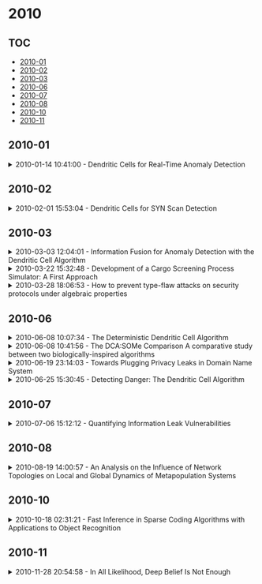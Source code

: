 # 2010

## TOC

- [2010-01](#2010-01)
- [2010-02](#2010-02)
- [2010-03](#2010-03)
- [2010-06](#2010-06)
- [2010-07](#2010-07)
- [2010-08](#2010-08)
- [2010-10](#2010-10)
- [2010-11](#2010-11)

## 2010-01

<details>

<summary>2010-01-14 10:41:00 - Dendritic Cells for Real-Time Anomaly Detection</summary>

- *Julie Greensmith, Uwe Aickelin*

- `1001.2405v1` - [abs](http://arxiv.org/abs/1001.2405v1) - [pdf](http://arxiv.org/pdf/1001.2405v1)

> Dendritic Cells (DCs) are innate immune system cells which have the power to activate or suppress the immune system. The behaviour of human of human DCs is abstracted to form an algorithm suitable for anomaly detection. We test this algorithm on the real-time problem of port scan detection. Our results show a significant difference in artificial DC behaviour for an outgoing portscan when compared to behaviour for normal processes.

</details>


## 2010-02

<details>

<summary>2010-02-01 15:53:04 - Dendritic Cells for SYN Scan Detection</summary>

- *Julie Greensmith, Uwe Aickelin*

- `1002.0276v1` - [abs](http://arxiv.org/abs/1002.0276v1) - [pdf](http://arxiv.org/pdf/1002.0276v1)

> Artificial immune systems have previously been applied to the problem of intrusion detection. The aim of this research is to develop an intrusion detection system based on the function of Dendritic Cells (DCs). DCs are antigen presenting cells and key to activation of the human immune system, behaviour which has been abstracted to form the Dendritic Cell Algorithm (DCA). In algorithmic terms, individual DCs perform multi-sensor data fusion, asynchronously correlating the the fused data signals with a secondary data stream. Aggregate output of a population of cells, is analysed and forms the basis of an anomaly detection system. In this paper the DCA is applied to the detection of outgoing port scans using TCP SYN packets. Results show that detection can be achieved with the DCA, yet some false positives can be encountered when simultaneously scanning and using other network services. Suggestions are made for using adaptive signals to alleviate this uncovered problem.

</details>


## 2010-03

<details>

<summary>2010-03-03 12:04:01 - Information Fusion for Anomaly Detection with the Dendritic Cell Algorithm</summary>

- *Julie Greensmith, Uwe Aickelin, Gianni Tedesco*

- `1003.0789v1` - [abs](http://arxiv.org/abs/1003.0789v1) - [pdf](http://arxiv.org/pdf/1003.0789v1)

> Dendritic cells are antigen presenting cells that provide a vital link between the innate and adaptive immune system, providing the initial detection of pathogenic invaders. Research into this family of cells has revealed that they perform information fusion which directs immune responses. We have derived a Dendritic Cell Algorithm based on the functionality of these cells, by modelling the biological signals and differentiation pathways to build a control mechanism for an artificial immune system. We present algorithmic details in addition to experimental results, when the algorithm was applied to anomaly detection for the detection of port scans. The results show the Dendritic Cell Algorithm is sucessful at detecting port scans.

</details>

<details>

<summary>2010-03-22 15:32:48 - Development of a Cargo Screening Process Simulator: A First Approach</summary>

- *Peer-Olaf Siebers, Galina Sherman, Uwe Aickelin*

- `1003.4196v1` - [abs](http://arxiv.org/abs/1003.4196v1) - [pdf](http://arxiv.org/pdf/1003.4196v1)

> The efficiency of current cargo screening processes at sea and air ports is largely unknown as few benchmarks exists against which they could be measured. Some manufacturers provide benchmarks for individual sensors but we found no benchmarks that take a holistic view of the overall screening procedures and no benchmarks that take operator variability into account. Just adding up resources and manpower used is not an effective way for assessing systems where human decision-making and operator compliance to rules play a vital role. Our aim is to develop a decision support tool (cargo-screening system simulator) that will map the right technology and manpower to the right commodity-threat combination in order to maximise detection rates. In this paper we present our ideas for developing such a system and highlight the research challenges we have identified. Then we introduce our first case study and report on the progress we have made so far.

</details>

<details>

<summary>2010-03-28 18:06:53 - How to prevent type-flaw attacks on security protocols under algebraic properties</summary>

- *Sreekanth Malladi, Pascal Lafourcade*

- `1003.5385v1` - [abs](http://arxiv.org/abs/1003.5385v1) - [pdf](http://arxiv.org/pdf/1003.5385v1)

> Type-flaw attacks upon security protocols wherein agents are led to misinterpret message types have been reported frequently in the literature. Preventing them is crucial for protocol security and verification. Heather et al. proved that tagging every message field with it's type prevents all type-flaw attacks under a free message algebra and perfect encryption system. In this paper, we prove that type-flaw attacks can be prevented with the same technique even under the ACUN algebraic properties of XOR which is commonly used in "real-world" protocols such as SSL 3.0. Our proof method is general and can be easily extended to other monoidal operators that possess properties such as Inverse and Idempotence as well. We also discuss how tagging could be used to prevent type-flaw attacks under other properties such as associativity of pairing, commutative encryption, prefix property and homomorphic encryption.

</details>


## 2010-06

<details>

<summary>2010-06-08 10:07:34 - The Deterministic Dendritic Cell Algorithm</summary>

- *Julie Greensmith, Uwe Aickelin*

- `1006.1512v1` - [abs](http://arxiv.org/abs/1006.1512v1) - [pdf](http://arxiv.org/pdf/1006.1512v1)

> The Dendritic Cell Algorithm is an immune-inspired algorithm orig- inally based on the function of natural dendritic cells. The original instantiation of the algorithm is a highly stochastic algorithm. While the performance of the algorithm is good when applied to large real-time datasets, it is difficult to anal- yse due to the number of random-based elements. In this paper a deterministic version of the algorithm is proposed, implemented and tested using a port scan dataset to provide a controllable system. This version consists of a controllable amount of parameters, which are experimented with in this paper. In addition the effects are examined of the use of time windows and variation on the number of cells, both which are shown to influence the algorithm. Finally a novel metric for the assessment of the algorithms output is introduced and proves to be a more sensitive metric than the metric used with the original Dendritic Cell Algorithm.

</details>

<details>

<summary>2010-06-08 10:41:56 - The DCA:SOMe Comparison A comparative study between two biologically-inspired algorithms</summary>

- *Julie Greensmith, Jan Feyereisl, Uwe Aickelin*

- `1006.1518v1` - [abs](http://arxiv.org/abs/1006.1518v1) - [pdf](http://arxiv.org/pdf/1006.1518v1)

> The Dendritic Cell Algorithm (DCA) is an immune-inspired algorithm, developed for the purpose of anomaly detection. The algorithm performs multi-sensor data fusion and correlation which results in a 'context aware' detection system. Previous applications of the DCA have included the detection of potentially malicious port scanning activity, where it has produced high rates of true positives and low rates of false positives. In this work we aim to compare the performance of the DCA and of a Self-Organizing Map (SOM) when applied to the detection of SYN port scans, through experimental analysis. A SOM is an ideal candidate for comparison as it shares similarities with the DCA in terms of the data fusion method employed. It is shown that the results of the two systems are comparable, and both produce false positives for the same processes. This shows that the DCA can produce anomaly detection results to the same standard as an established technique.

</details>

<details>

<summary>2010-06-19 23:14:03 - Towards Plugging Privacy Leaks in Domain Name System</summary>

- *Yanbin Lu, Gene Tsudik*

- `0910.2472v3` - [abs](http://arxiv.org/abs/0910.2472v3) - [pdf](http://arxiv.org/pdf/0910.2472v3)

> Privacy leaks are an unfortunate and an integral part of the current Internet domain name resolution. Each DNS query generated by a user reveals -- to one or more DNS servers -- the origin and target of that query. Over time, a user's browsing behavior might be exposed to entities with little or no trust. Current DNS privacy leaks stem from fundamental DNS features and are not easily fixable by simple patches. Moreover, privacy issues have been overlooked by DNS security efforts (i.e. DNSSEC) and are thus likely to propagate into future versions of DNS.   In order to mitigate privacy issues in current DNS, this paper proposes a Privacy-Preserving Domain Name System (PPDNS), which maintains privacy during domain name resolution. PPDNS is based on distributed hash tables (DHTs), an alternative naming infrastructure, and computational private information retrieval (cPIR), an advanced cryptographic construct. PPDNS takes advantage of the DHT's index structure to improve name resolution query privacy, while leveraging cPIR to reduce communication overhead for bandwidth-sensitive clients. Our analysis shows that PPDNS is a viable approach for obtaining a higher degree of privacy for name resolution queries. PPDNS also serves as a demonstration of blending advanced systems techniques with their cryptographic counterparts.

</details>

<details>

<summary>2010-06-25 15:30:45 - Detecting Danger: The Dendritic Cell Algorithm</summary>

- *Julie Greensmith, Uwe Aickelin, Steve Cayzer*

- `1006.5008v1` - [abs](http://arxiv.org/abs/1006.5008v1) - [pdf](http://arxiv.org/pdf/1006.5008v1)

> The Dendritic Cell Algorithm (DCA) is inspired by the function of the dendritic cells of the human immune system. In nature, dendritic cells are the intrusion detection agents of the human body, policing the tissue and organs for potential invaders in the form of pathogens. In this research, and abstract model of DC behaviour is developed and subsequently used to form an algorithm, the DCA. The abstraction process was facilitated through close collaboration with laboratory- based immunologists, who performed bespoke experiments, the results of which are used as an integral part of this algorithm. The DCA is a population based algorithm, with each agent in the system represented as an 'artificial DC'. Each DC has the ability to combine multiple data streams and can add context to data suspected as anomalous. In this chapter the abstraction process and details of the resultant algorithm are given. The algorithm is applied to numerous intrusion detection problems in computer security including the detection of port scans and botnets, where it has produced impressive results with relatively low rates of false positives.

</details>


## 2010-07

<details>

<summary>2010-07-06 15:12:12 - Quantifying Information Leak Vulnerabilities</summary>

- *Jonathan Heusser, Pasquale Malacaria*

- `1007.0918v1` - [abs](http://arxiv.org/abs/1007.0918v1) - [pdf](http://arxiv.org/pdf/1007.0918v1)

> Leakage of confidential information represents a serious security risk. Despite a number of novel, theoretical advances, it has been unclear if and how quantitative approaches to measuring leakage of confidential information could be applied to substantial, real-world programs. This is mostly due to the high complexity of computing precise leakage quantities. In this paper, we introduce a technique which makes it possible to decide if a program conforms to a quantitative policy which scales to large state-spaces with the help of bounded model checking.   Our technique is applied to a number of officially reported information leak vulnerabilities in the Linux Kernel. Additionally, we also analysed authentication routines in the Secure Remote Password suite and of a Internet Message Support Protocol implementation. Our technique shows when there is unacceptable leakage; the same technique is also used to verify, for the first time, that the applied software patches indeed plug the information leaks.   This is the first demonstration of quantitative information flow addressing security concerns of real-world industrial programs.

</details>


## 2010-08

<details>

<summary>2010-08-19 14:00:57 - An Analysis on the Influence of Network Topologies on Local and Global Dynamics of Metapopulation Systems</summary>

- *Daniela Besozzi, Paolo Cazzaniga, Dario Pescini, Giancarlo Mauri*

- `1008.3304v1` - [abs](http://arxiv.org/abs/1008.3304v1) - [pdf](http://arxiv.org/pdf/1008.3304v1)

> Metapopulations are models of ecological systems, describing the interactions and the behavior of populations that live in fragmented habitats. In this paper, we present a model of metapopulations based on the multivolume simulation algorithm tau-DPP, a stochastic class of membrane systems, that we utilize to investigate the influence that different habitat topologies can have on the local and global dynamics of metapopulations. In particular, we focus our analysis on the migration rate of individuals among adjacent patches, and on their capability of colonizing the empty patches in the habitat. We compare the simulation results obtained for each habitat topology, and conclude the paper with some proposals for other research issues concerning metapopulations.

</details>


## 2010-10

<details>

<summary>2010-10-18 02:31:21 - Fast Inference in Sparse Coding Algorithms with Applications to Object Recognition</summary>

- *Koray Kavukcuoglu, Marc'Aurelio Ranzato, Yann LeCun*

- `1010.3467v1` - [abs](http://arxiv.org/abs/1010.3467v1) - [pdf](http://arxiv.org/pdf/1010.3467v1)

> Adaptive sparse coding methods learn a possibly overcomplete set of basis functions, such that natural image patches can be reconstructed by linearly combining a small subset of these bases. The applicability of these methods to visual object recognition tasks has been limited because of the prohibitive cost of the optimization algorithms required to compute the sparse representation. In this work we propose a simple and efficient algorithm to learn basis functions. After training, this model also provides a fast and smooth approximator to the optimal representation, achieving even better accuracy than exact sparse coding algorithms on visual object recognition tasks.

</details>


## 2010-11

<details>

<summary>2010-11-28 20:54:58 - In All Likelihood, Deep Belief Is Not Enough</summary>

- *Lucas Theis, Sebastian Gerwinn, Fabian Sinz, Matthias Bethge*

- `1011.6086v1` - [abs](http://arxiv.org/abs/1011.6086v1) - [pdf](http://arxiv.org/pdf/1011.6086v1)

> Statistical models of natural stimuli provide an important tool for researchers in the fields of machine learning and computational neuroscience. A canonical way to quantitatively assess and compare the performance of statistical models is given by the likelihood. One class of statistical models which has recently gained increasing popularity and has been applied to a variety of complex data are deep belief networks. Analyses of these models, however, have been typically limited to qualitative analyses based on samples due to the computationally intractable nature of the model likelihood. Motivated by these circumstances, the present article provides a consistent estimator for the likelihood that is both computationally tractable and simple to apply in practice. Using this estimator, a deep belief network which has been suggested for the modeling of natural image patches is quantitatively investigated and compared to other models of natural image patches. Contrary to earlier claims based on qualitative results, the results presented in this article provide evidence that the model under investigation is not a particularly good model for natural images

</details>

